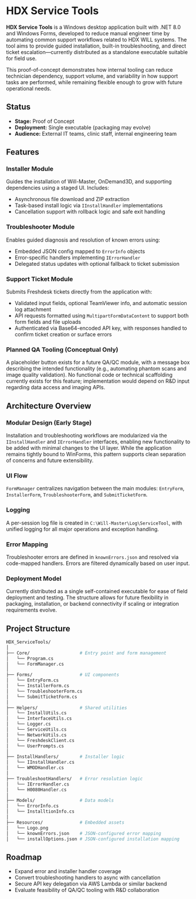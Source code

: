 
# HDX Service Tools

**HDX Service Tools** is a Windows desktop application built with .NET 8.0 and Windows Forms, developed to reduce manual engineer time by automating common support workflows related to HDX WILL systems. The tool aims to provide guided installation, built-in troubleshooting, and direct ticket escalation—currently distributed as a standalone executable suitable for field use.

This proof-of-concept demonstrates how internal tooling can reduce technician dependency, support volume, and variability in how support tasks are performed, while remaining flexible enough to grow with future operational needs.

## Status

- **Stage:** Proof of Concept  
- **Deployment:** Single executable (packaging may evolve)  
- **Audience:** External IT teams, clinic staff, internal engineering team  

## Features

### Installer Module
Guides the installation of Will-Master, OnDemand3D, and supporting dependencies using a staged UI. Includes:

- Asynchronous file download and ZIP extraction  
- Task-based install logic via `IInstallHandler` implementations  
- Cancellation support with rollback logic and safe exit handling  

### Troubleshooter Module
Enables guided diagnosis and resolution of known errors using:

- Embedded JSON config mapped to `ErrorInfo` objects  
- Error-specific handlers implementing `IErrorHandler`  
- Delegated status updates with optional fallback to ticket submission  

### Support Ticket Module
Submits Freshdesk tickets directly from the application with:

- Validated input fields, optional TeamViewer info, and automatic session log attachment  
- API requests formatted using `MultipartFormDataContent` to support both form fields and file uploads  
- Authenticated via Base64-encoded API key, with responses handled to confirm ticket creation or surface errors  

### Planned QA Tooling (Conceptual Only)
A placeholder button exists for a future QA/QC module, with a message box describing the intended functionality (e.g., automating phantom scans and image quality validation). No functional code or technical scaffolding currently exists for this feature; implementation would depend on R&D input regarding data access and imaging APIs.

## Architecture Overview

### Modular Design (Early Stage)
Installation and troubleshooting workflows are modularized via the `IInstallHandler` and `IErrorHandler` interfaces, enabling new functionality to be added with minimal changes to the UI layer. While the application remains tightly bound to WinForms, this pattern supports clean separation of concerns and future extensibility.

### UI Flow
`FormManager` centralizes navigation between the main modules: `EntryForm`, `InstallerForm`, `TroubleshooterForm`, and `SubmitTicketForm`.

### Logging
A per-session log file is created in `C:\Will-Master\Log\ServiceTool`, with unified logging for all major operations and exception handling.

### Error Mapping
Troubleshooter errors are defined in `knownErrors.json` and resolved via code-mapped handlers. Errors are filtered dynamically based on user input.

### Deployment Model
Currently distributed as a single self-contained executable for ease of field deployment and testing. The structure allows for future flexibility in packaging, installation, or backend connectivity if scaling or integration requirements evolve.

## Project Structure

```bash
HDX_ServiceTools/
│
├── Core/                   # Entry point and form management
│   └── Program.cs
│   └── FormManager.cs
│
├── Forms/                  # UI components
│   └── EntryForm.cs
│   └── InstallerForm.cs
│   └── TroubleshooterForm.cs
│   └── SubmitTicketForm.cs
│
├── Helpers/                # Shared utilities
│   └── InstallUtils.cs
│   └── InterfaceUtils.cs
│   └── Logger.cs
│   └── ServiceUtils.cs
│   └── NetworkUtils.cs
│   └── FreshdeskClient.cs
│   └── UserPrompts.cs
│
├── InstallHandlers/        # Installer logic
│   └── IInstallHandler.cs
│   └── WMODHandler.cs
│
├── TroubleshootHandlers/   # Error resolution logic
│   └── IErrorHandler.cs
│   └── H0080Handler.cs
│
├── Models/                 # Data models
│   └── ErrorInfo.cs
│   └── InstalltionInfo.cs
│
├── Resources/              # Embedded assets
│   └── Logo.png
│   └── knownErrors.json    # JSON-configured error mapping
│   └── installOptions.json # JSON-configured installation mapping
```

## Roadmap

- Expand error and installer handler coverage  
- Convert troubleshooting handlers to async with cancellation  
- Secure API key delegation via AWS Lambda or similar backend  
- Evaluate feasibility of QA/QC tooling with R&D collaboration  
